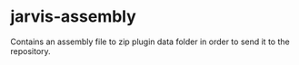 # jarvis-assembly

Contains an assembly file to zip plugin data folder in order to send it to the repository.